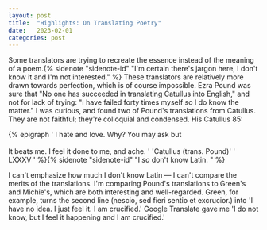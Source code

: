 ```yaml
---
layout: post
title:  "Highlights: On Translating Poetry"
date:   2023-02-01 
categories: post
---
```


Some translators are trying to recreate the essence instead of the meaning of a poem.{% sidenote "sidenote-id" "I'm certain there's jargon here, I don't know it and I'm not interested." %}  These translators are relatively more drawn towards perfection, which is of course impossible. Ezra Pound was sure that "No one has succeeded in translating Catullus into English," and not for lack of trying: "I have failed forty times myself so I do know the matter." I was curious, and found two of Pound's translations from Catullus. They are not faithful; they're colloquial and condensed. His Catullus 85:

{% epigraph ' I hate and love. Why? You may ask but <br> <br> It beats me. I feel it done to me, and ache. ' 'Catullus (trans. Pound)' ' LXXXV ' %}{% sidenote "sidenote-id" "I *so* don't know Latin. " %} 

I can't emphasize how much I don't know Latin — I can't compare the merits of the translations. I'm comparing Pound's translations to Green's and Michie's, which are both interesting and well-regarded. Green, for example, turns the second line (nescio, sed fieri sentio et excrucior.) into 'I have no idea. I just feel it. I am crucified.' Google Translate gave me 'I do not know, but I feel it happening and I am crucified.'